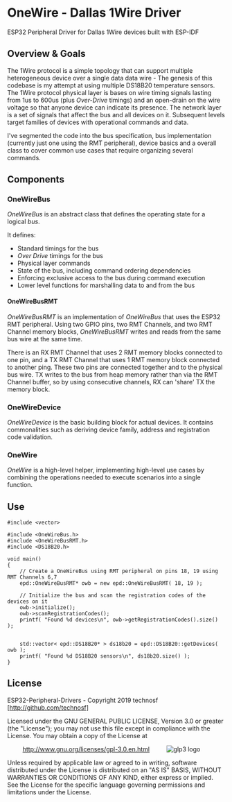 # OneWire -  Dallas 1Wire Driver

ESP32 Peripheral Driver for Dallas 1Wire devices built with ESP-IDF

## Overview & Goals

The 1Wire protocol is a simple topology that can support multiple heterogeneous device over a single data data wire -
The genesis of this codebase is my attempt at using multiple DS18B20 temperature sensors. The 1Wire protocol physical layer is bases on wire timing signals lasting from 1us to 600us (plus _Over-Drive_ timings) and an open-drain on the wire voltage so that anyone device can indicate its presence. The network layer is a set of signals that affect the bus and all devices on it. Subsequent levels target families of devices with operational commands and data.

I've segmented the code into the bus specification, bus implementation (currently just one using the RMT peripheral), device basics and a overall class to cover common use cases that require organizing several commands.


## Components

### OneWireBus

_OneWireBus_ is an abstract class that defines the operating state for a logical _bus_.

It defines:
* Standard timings for the bus
* _Over Drive_ timings for the bus
* Physical layer commands
* State of the bus, including command ordering dependencies
* Enforcing exclusive access to the bus  during command execution
* Lower level functions for marshalling data to and from the bus

#### OneWireBusRMT

_OneWireBusRMT_ is an implementation of _OneWireBus_ that uses the ESP32 RMT peripheral. Using two GPIO pins, two RMT Channels, and two RMT Channel memory blocks,  _OneWireBusRMT_ writes and reads from the same bus wire at the same time.  

There is an RX RMT Channel that uses 2 RMT memory blocks connected to one pin, and a TX RMT Channel that uses 1 RMT memory block connected to another ping. These two pins are connected together and to the physical bus wire. TX writes to the bus from heap memory rather than via the RMT Channel buffer, so by using consecutive channels, RX can 'share' TX the memory block. 

### OneWireDevice

_OneWireDevice_ is the basic building block for actual devices. It contains commonalities such as deriving device family, address and registration code validation.

### OneWire

_OneWire_ is a high-level helper, implementing high-level use cases by combining the operations needed to execute scenarios into a single function. 


## Use

```
#include <vector>

#include <OneWireBus.h>
#include <OneWireBusRMT.h>
#include <DS18B20.h>

void main()
{
	// Create a OneWireBus using RMT peripheral on pins 18, 19 using RMT Channels 6,7
	epd::OneWireBusRMT* owb = new epd::OneWireBusRMT( 18, 19 );
	
	// Initialize the bus and scan the registration codes of the devices on it
	owb->initialize();	
	owb->scanRegistrationCodes();
	printf( "Found %d devices\n", owb->getRegistrationCodes().size() );
	
	
	std::vector< epd::DS18B20* > ds18b20 = epd::DS18B20::getDevices( owb );
	printf( "Found %d DS18B20 sensors\n", ds18b20.size() );
}
```



## License

ESP32-Peripheral-Drivers - Copyright 2019  technosf  [http://github.com/technosf]

Licensed under the GNU GENERAL PUBLIC LICENSE, Version 3.0 or greater (the "License");
you may not use this file except in compliance with the License.
You may obtain a copy of the License at

&nbsp;&nbsp;&nbsp;&nbsp;&nbsp;&nbsp;&nbsp;&nbsp;
http://www.gnu.org/licenses/gpl-3.0.en.html
&nbsp;&nbsp;&nbsp;&nbsp;&nbsp;&nbsp;&nbsp;&nbsp;
![glp3 logo](http://www.gnu.org/graphics/gplv3-88x31.png)

Unless required by applicable law or agreed to in writing, software
distributed under the License is distributed on an "AS IS" BASIS,
WITHOUT WARRANTIES OR CONDITIONS OF ANY KIND, either express or implied.
See the License for the specific language governing permissions and
limitations under the License.
